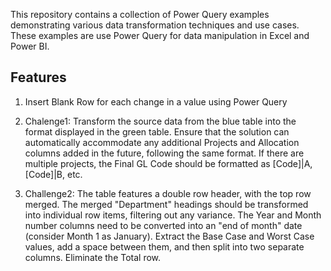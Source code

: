 This repository contains a collection of Power Query examples demonstrating various data transformation techniques and use cases. 
These examples are use Power Query for data manipulation in Excel and Power BI.

## Features
1. Insert Blank Row for each change in a value using Power Query
   
3. Chalenge1:
  Transform the source data from the blue table into the format displayed in the green table.
  Ensure that the solution can automatically accommodate any additional Projects and Allocation columns added in the future, following the same format.
  If there are multiple projects, the Final GL Code should be formatted as [Code]|A, [Code]|B, etc.

4. Challenge2:
  The table features a double row header, with the top row merged.
  The merged "Department" headings should be transformed into individual row items, filtering out any variance.
  The Year and Month number columns need to be converted into an "end of month" date (consider Month 1 as January).
  Extract the Base Case and Worst Case values, add a space between them, and then split into two separate columns.
  Eliminate the Total row.

